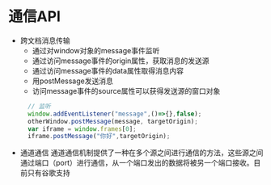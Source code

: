 # 通信API
- 跨文档消息传输
  - 通过对window对象的message事件监听
  - 通过访问message事件的origin属性，获取消息的发送源
  - 通过访问message事件的data属性取得消息内容
  - 用postMessage发送消息
  - 访问message事件的source属性可以获得发送源的窗口对象
  ```js
    // 监听
    window.addEventListener("message",()=>{},false);
    otherWindow.postMessage(message, targetOrigin);
    var iframe = window.frames[0];
    iframe.postMessage("你好",targetOrigin);
  ```
- 通道通信
通道通信机制提供了一种在多个源之间进行通信的方法，这些源之间通过端口（port）进行通信，从一个端口发出的数据将被另一个端口接收。目前只有谷歌支持


